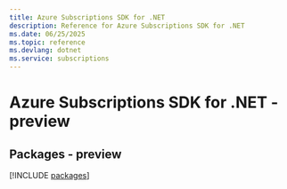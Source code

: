 ```yaml
---
title: Azure Subscriptions SDK for .NET
description: Reference for Azure Subscriptions SDK for .NET
ms.date: 06/25/2025
ms.topic: reference
ms.devlang: dotnet
ms.service: subscriptions
---
```

# Azure Subscriptions SDK for .NET - preview
## Packages - preview
[!INCLUDE [packages](subscriptions-index.md)]